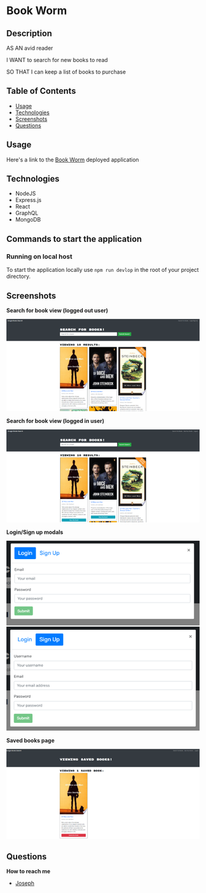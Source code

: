 # Book Worm

## Description

AS AN avid reader

I WANT to search for new books to read

SO THAT I can keep a list of books to purchase

## Table of Contents

- [Usage](#usage)
- [Technologies](#technologies)
- [Screenshots](#screenshots)
- [Questions](#questions)

## Usage

Here's a link to the <a href="https://lit-harbor-34464.herokuapp.com/">Book Worm</a> deployed application

## Technologies

- NodeJS
- Express.js
- React
- GraphQL
- MongoDB

## Commands to start the application

### Running on local host

To start the application locally use `npm run devlop` in the root of your project directory.

## Screenshots

**Search for book view (logged out user)**

![logged out user's view of search for books](./client/public/assets/images/searched-book-logged-out.png)

**Search for book view (logged in user)**

![logged in user's view of search for books](./client/public/assets/images/searched-for-book-logged-in.png)

**Login/Sign up modals**

![modal for login ](./client/public/assets/images/login-modal.png)
![modal for sign up](./client/public/assets/images/signup-modal.png)

**Saved books page**

![logged in user's view of saved books](./client/public/assets/images/saved-books.png)

## Questions

**How to reach me**

- <a href="https://github.com/joesen-dev">Joseph</a>
